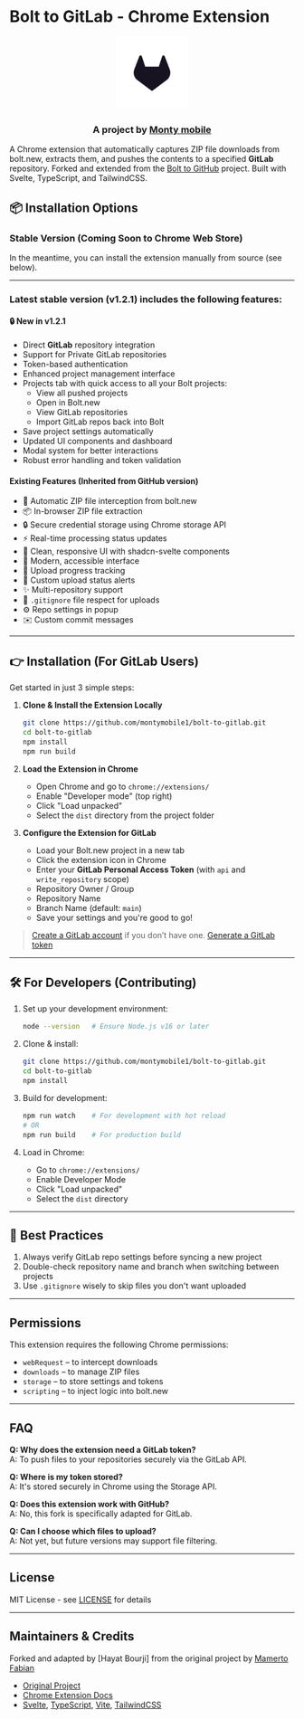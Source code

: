 # Bolt to GitLab - Chrome Extension

<div align="center">
  <a href="https://montymobile.com/">
    <img src="assets/icons/icon128.png" width="128">
  </a>
  <h3>A project by <a href="https://montymobile.com/">Monty mobile</a></h3>
</div>

A Chrome extension that automatically captures ZIP file downloads from bolt.new, extracts them, and pushes the contents to a specified **GitLab** repository. Forked and extended from the [Bolt to GitHub](https://github.com/mamertofabian/bolt-to-github) project. Built with Svelte, TypeScript, and TailwindCSS.

## 📦 Installation Options

### Stable Version (Coming Soon to Chrome Web Store)

In the meantime, you can install the extension manually from source (see below).

---

### Latest stable version (v1.2.1) includes the following features:

#### 🔒 New in v1.2.1

- Direct **GitLab** repository integration
- Support for Private GitLab repositories
- Token-based authentication
- Enhanced project management interface
- Projects tab with quick access to all your Bolt projects:
  - View all pushed projects
  - Open in Bolt.new
  - View GitLab repositories
  - Import GitLab repos back into Bolt
- Save project settings automatically
- Updated UI components and dashboard
- Modal system for better interactions
- Robust error handling and token validation

#### Existing Features (Inherited from GitHub version)

- 🚀 Automatic ZIP file interception from bolt.new
- 📦 In-browser ZIP file extraction
- 🔒 Secure credential storage using Chrome storage API
- ⚡ Real-time processing status updates
- 🎨 Clean, responsive UI with shadcn-svelte components
- 📱 Modern, accessible interface
- 🔄 Upload progress tracking
- 🎯 Custom upload status alerts
- ✨ Multi-repository support
- 📄 `.gitignore` file respect for uploads
- ⚙️ Repo settings in popup
- ✉️ Custom commit messages

---

## 👉 Installation (For GitLab Users)

Get started in just 3 simple steps:

1. **Clone & Install the Extension Locally**

   ```bash
   git clone https://github.com/montymobile1/bolt-to-gitlab.git
   cd bolt-to-gitlab
   npm install
   npm run build
   ```

2. **Load the Extension in Chrome**

   - Open Chrome and go to `chrome://extensions/`
   - Enable "Developer mode" (top right)
   - Click "Load unpacked"
   - Select the `dist` directory from the project folder

3. **Configure the Extension for GitLab**

   - Load your Bolt.new project in a new tab
   - Click the extension icon in Chrome
   - Enter your **GitLab Personal Access Token** (with `api` and `write_repository` scope)
   - Repository Owner / Group
   - Repository Name
   - Branch Name (default: `main`)
   - Save your settings and you're good to go!

> [Create a GitLab account](https://gitlab.com/users/sign_in) if you don’t have one.
> [Generate a GitLab token](https://gitlab.com/-/user_settings/personal_access_tokens)

---

## 🛠️ For Developers (Contributing)

1. Set up your development environment:

   ```bash
   node --version   # Ensure Node.js v16 or later
   ```

2. Clone & install:

   ```bash
   git clone https://github.com/montymobile1/bolt-to-gitlab.git
   cd bolt-to-gitlab
   npm install
   ```

3. Build for development:

   ```bash
   npm run watch    # For development with hot reload
   # OR
   npm run build    # For production build
   ```

4. Load in Chrome:

   - Go to `chrome://extensions/`
   - Enable Developer Mode
   - Click "Load unpacked"
   - Select the `dist` directory

---

## 🧠 Best Practices

1. Always verify GitLab repo settings before syncing a new project
2. Double-check repository name and branch when switching between projects
3. Use `.gitignore` wisely to skip files you don't want uploaded

---

## Permissions

This extension requires the following Chrome permissions:

- `webRequest` – to intercept downloads
- `downloads` – to manage ZIP files
- `storage` – to store settings and tokens
- `scripting` – to inject logic into bolt.new

---

## FAQ

**Q: Why does the extension need a GitLab token?**  
A: To push files to your repositories securely via the GitLab API.

**Q: Where is my token stored?**  
A: It's stored securely in Chrome using the Storage API.

**Q: Does this extension work with GitHub?**  
A: No, this fork is specifically adapted for GitLab.

**Q: Can I choose which files to upload?**  
A: Not yet, but future versions may support file filtering.

---

## License

MIT License - see [LICENSE](LICENSE) for details

---

## Maintainers & Credits

Forked and adapted by [Hayat Bourji] from the original project by [Mamerto Fabian](https://github.com/mamertofabian)


- [Original Project](https://github.com/mamertofabian/bolt-to-github)
- [Chrome Extension Docs](https://developer.chrome.com/docs/extensions/)
- [Svelte](https://svelte.dev/), [TypeScript](https://www.typescriptlang.org/), [Vite](https://vitejs.dev/), [TailwindCSS](https://tailwindcss.com/)